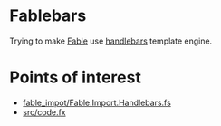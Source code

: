 # Fablebars
Trying to make [Fable](https://github.com/fable-compiler/Fable) use [handlebars](https://github.com/wycats/handlebars.js/) template engine.

# Points of interest
* [fable_impot/Fable.Import.Handlebars.fs](https://github.com/grishace/fablebars/blob/master/fable_import/Fable.Import.Handlebars.fs)
* [src/code.fx](https://github.com/grishace/fablebars/blob/master/src/code.fsx)

